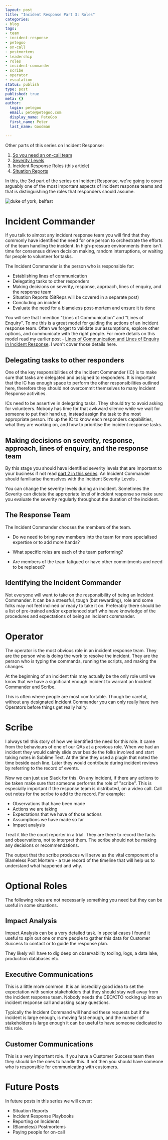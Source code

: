 ```yaml
---
layout: post
title: "Incident Response Part 3: Roles"
categories:
- blog
tags:
- team
- incident-response
- petegoo
- on-call
- postmortems
- leadership
- roles
- incident-commander
- scribe
- operator
- escalation
status: publish
type: post
published: true
meta: {}
author:
  login: petegoo
  email: pete@petegoo.com
  display_name: PeteGoo
  first_name: Peter
  last_name: Goodman

---
```


Other parts of this series on Incident Response:

1. [So you need an on-call team](https://blog.petegoo.com/2023/12/06/so-you-need-an-on-call-team/)
2. [Severity Levels](https://blog.petegoo.com/2024/01/17/incident-response-severity-levels/)
3. Incident Response Roles (this article)
4. [Situation Reports](https://blog.petegoo.com/2024/01/27/incident-response-sitreps/)

In this, the 3rd part of the series on Incident Response, we're going to cover arguably one of the most important aspects of incident response teams and that is distinguishing the roles that responders should assume.

![duke of york, belfast](/images/2024/duke-of-york.jpg)



# Incident Commander
If you talk to almost any incident response team you will find that they commonly have identified the need for one person to orchestrate the efforts of the team handling the incident. In high-pressure environments there isn't time for consensus driven decision making, random interruptions, or waiting for people to volunteer for tasks. 

The Incident Commander is the person who is responsible for:
- Establishing lines of communication
- Delegating tasks to other responders
- Making decisions on severity, response, approach, lines of enquiry, and the response team
- Situation Reports (SitReps will be covered in a separate post)
- Concluding an incident
- Evaluate the need for a blameless post-mortem and ensure it is done

You will see that I mention "Lines of Communication" and "Lines of Enquiry". To me this is a great model for guiding the actions of an incident response team. Often we forget to validate our assumptions, explore other options, and communicate with the right people. For more details on this model read my earlier post - [Lines of Communication and Lines of Enquiry in Incident Response](https://blog.petegoo.com/2023/02/22/incident-response-lines-of-communication-enquiry/). I won't cover those details here.


## Delegating tasks to other responders
One of the key responsibilities of the Incident Commander (IC) is to make sure that tasks are delegated and assigned to responders. It is important that the IC has enough space to perform the other responsibilities outlined here, therefore they should not overcommit themselves to many Incident Response activities.

ICs need to be assertive in delegating tasks. They should try to avoid asking for volunteers. Nobody has time for that awkward silence while we wait for someone to put their hand up, instead assign the task to the most appropriate person. Itʼs up the IC to know each responders capabilities, what they are working on, and how to prioritise the incident response tasks.

## Making decisions on severity, response, approach, lines of enquiry, and the response team

By this stage you should have identified severity levels that are important to your business if not read [part 2 in this series](https://blog.petegoo.com/2024/01/17/incident-response-severity-levels/). An Incident Commander should familiarise themselves with the Incident Severity Levels .

You can change the severity levels during an incident. Sometimes the Severity can dictate the appropriate level of incident response so make sure you evaluate the severity regularly throughout the duration of the incident.

## The Response Team
The Incident Commander chooses the members of the team.

- Do we need to bring new members into the team for more specialised expertise or to add
more hands?

- What specific roles are each of the team performing?

- Are members of the team fatigued or have other commitments and need to be replaced?

## Identifying the Incident Commander

Not everyone will want to take on the responsibility of being an Incident Commander. It can be a stressful, tough (but rewarding), role and some folks may not feel inclined or ready to take it on. Preferably there should be a list of pre-trained and/or experienced staff who have knowledge of the procedures and expectations of being an incident commander.

# Operator

The operator is the most obvious role in an incident response team. They are the person who is doing the work to resolve the incident. They are the person who is typing the commands, running the scripts, and making the changes. 

At the beginning of an incident this may actually be the only role until we know that we have a significant enough incident to warrant an Incident Commander and Scribe.

This is often where people are most comfortable. Though be careful, without any designated Incident Commander you can only really have two Operators before things get really hairy.

# Scribe
I always tell this story of how we identified the need for this role. It came from the behaviours of one of our QAs at a previous role. When we had an incident they would calmly slide over beside the folks involved and start taking notes in Sublime Text. At the time they used a plugin that noted the time beside each line. Later they would contribute during incident reviews by referring to the record of events.

Now we can just use Slack for this. On any incident, if there any actions to be taken make sure that someone performs the role of "scribe". This is especially important if the response team is distributed, on a video call. Call out notes for the scribe to add to the record. For example:

- Observations that have been made
- Actions we are taking
- Expectations that we have of those actions
- Assumptions we have made so far
- Impact analysis

Treat it like the court reporter in a trial. They are there to record the facts and observations, not to interpret them. The scribe should not be making any decisions or recommendations. 

The output that the scribe produces will serve as the vital component of a Blameless Post Mortem - a true record of the timeline that will help us to understand what happened and why.

# Optional Roles

The following roles are not necessarily something you need but they can be useful in some situations.

## Impact Analysis

Impact Analysis can be a very detailed task. In special cases I found it useful to spin out one or more people to gather this data for Customer Success to contact or to guide the response plan.

They likely will have to dig deep on observability tooling, logs, a data lake, production databases etc.

## Executive Communications

This is a little more common. It is an incredibly good idea to set the expectation with senior stakeholders that they should stay well away from the incident response team. Nobody needs the CEO/CTO rocking up into an incident response call and asking scary questions. 

Typically the Incident Command will handled these requests but if the incident is large enough, is moving fast enough, and the number of stakeholders is large enough it can be useful to have someone dedicated to this role.


## Customer Communications

This is a very important role. If you have a Customer Success team then they should be the ones to handle this. If not then you should have someone who is responsible for communicating with customers. 

# Future Posts

In future posts in this series we will cover:

- Situation Reports
- Incident Response Playbooks
- Reporting on Incidents
- (Blameless) Postmortems
- Paying people for on-call


